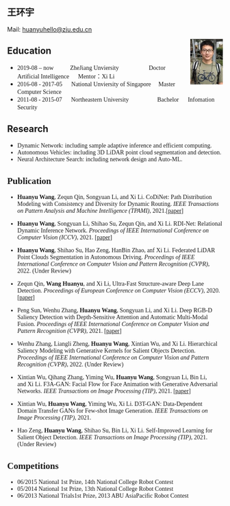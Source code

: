<h2>王环宇</h2> 

Mail: <huanyuhello@zju.edu.cn> 	&nbsp;    	

<img src="huanyu.png" width="15%" align='right'>
<h2>Education</h2>       

* <font face="Times New Roman">2019-08 – now  &emsp; &emsp; 	ZheJiang Unviersity &nbsp;&nbsp;&emsp;&emsp;&emsp;&emsp; Doctor&emsp;&nbsp;  Artificial Intelligence  &emsp; Mentor：Xi Li</font>
* <font face="Times New Roman">2016-08 - 2017-05 &emsp;	National Unviersity of Singapore &nbsp;&nbsp;&nbsp; Master &emsp; Computer Science</font>
* <font face="Times New Roman">2011-08 - 2015-07 &emsp;	Northeastern University   &nbsp;&emsp;&emsp;&emsp;&emsp;  Bachelor	 &emsp;  Infomation Security </font>

<h2>Research</h2>    

* <font face="Times New Roman">Dynamic Network: including sample adaptive inference and efficient computing.
* <font face="Times New Roman">Autonomous Vehicles: including 3D LiDAR point cloud segmentation and detection.
* <font face="Times New Roman">Neural Architecture Search: including network design and Auto-ML.

<h2>Publication</h2>
    
* **Huanyu Wang**, Zequn Qin, Songyuan Li, and Xi Li. <font face="Times New Roman">CoDiNet: Path Distribution Modeling with Consistency and Diversity for Dynamic Routing.</font> *IEEE Transactions on Pattern Analysis and Machine Intelligence (TPAMI)*, 2021.[[paper](https://ieeexplore.ieee.org/document/9444192)]

* **Huanyu Wang**, Songyuan Li, Shihao Su, Zequn Qin, and Xi Li. <font face="Times New Roman">RDI-Net: Relational Dynamic Inference Network.</font> *Proceedings of IEEE International Conference on Computer Vision (ICCV)*, 2021. </font>[[paper](https://openaccess.thecvf.com/content/ICCV2021/papers/Wang_RDI-Net_Relational_Dynamic_Inference_Networks_ICCV_2021_paper.pdf)]

* **Huanyu Wang**, Shihao Su, Hao Zeng, HanBin Zhao, anf Xi Li. <font face="Times New Roman">Federated LiDAR Point Clouds Segmentation in Autonomous Driving.</font> *Proceedings of IEEE International Conference on Computer Vision and Pattern Recognition (CVPR)*, 2022. (Under Review)

* Zequn Qin, **Wang Huanyu**, and Xi Li, <font face="Times New Roman">Ultra-Fast Structure-aware Deep Lane Detection.</font> *Proceedings of European Conference on Computer Vision (ECCV)*, 2020. [[paper](https://www.ecva.net/papers/eccv_2020/papers_ECCV/papers/123690273.pdf)]

* Peng Sun, Wenhu Zhang, **Huanyu Wang**, Songyuan Li, and Xi Li. <font face="Times New Roman">Deep RGB-D Saliency Detection with Depth-Sensitive Attention and Automatic Multi-Modal Fusion.</font> *Proceedings of IEEE International Conference on Computer Vision and Pattern Recognition (CVPR)*, 2021. [[paper](https://openaccess.thecvf.com/content/CVPR2021/papers/Sun_Deep_RGB-D_Saliency_Detection_With_Depth-Sensitive_Attention_and_Automatic_Multi-Modal_CVPR_2021_paper.pdf)]

* Wenhu Zhang, Liangli Zheng, **Huanyu Wang**, Xintian Wu, and Xi Li. <font face="Times New Roman">Hierarchical Saliency Modeling with Generative Kernels for Salient Objects Detection.</font> *Proceedings of IEEE International Conference on Computer Vision and Pattern Recognition (CVPR)*, 2022. (Under Review)

* Xintian Wu, Qihang Zhang, Yiming Wu, **Huanyu Wang**, Songyuan Li, Bin Li, and Xi Li. <font face="Times New Roman">F3A-GAN: Facial Flow for Face Animation with Generative Adversarial Networks.</font> *IEEE Transactions on Image Processing (TIP)*, 2021. [[paper](https://ieeexplore.ieee.org/document/9547053)]

* Xintian Wu, **Huanyu Wang**, Yiming Wu, Xi Li. <font face="Times New Roman">D3T-GAN: Data-Dependent Domain Transfer GANs for Few-shot Image Generation.</font> *IEEE Transactions on Image Processing (TIP)*, 2021. 

* Hao Zeng, **Huanyu Wang**, Shihao Su, Bin Li, Xi Li. <font face="Times New Roman">Self-Improved Learning for Salient Object Detection.</font> *IEEE Transactions on Image Processing (TIP)*, 2021. (Under Review)
	
<h2>Competitions</h2>
	
* <font face="Times New Roman"> 06/2015                     National 1st Prize, 14th National College Robot Contest </font>
* <font face="Times New Roman"> 05/2014                     National 1st Prize, 13th National College Robot Contest </font>
* <font face="Times New Roman"> 06/2013                     National Trials1st Prize, 2013 ABU AsiaPacific Robot Contest </font>

